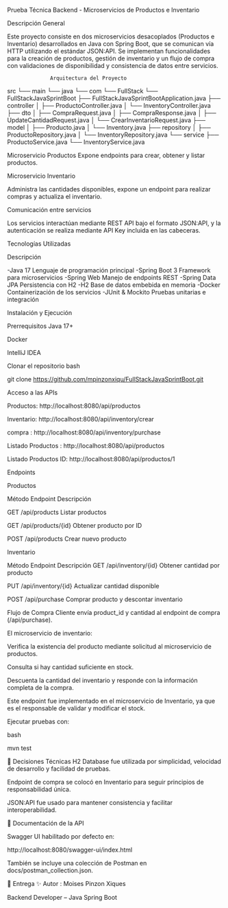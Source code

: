 Prueba Técnica Backend - Microservicios de Productos e Inventario


 Descripción General

Este proyecto consiste en dos microservicios desacoplados (Productos e Inventario) desarrollados en Java con Spring Boot, que se comunican vía HTTP utilizando el estándar JSON:API. Se implementan funcionalidades para la creación de productos, gestión de inventario y un flujo de compra con validaciones de disponibilidad y consistencia de datos entre servicios.

                  Arquitectura del Proyecto


src
└── main
└── java
└── com
└── FullStack
└── FullStackJavaSprintBoot
├── FullStackJavaSprintBootApplication.java
├── controller
│   ├── ProductoController.java
│   └── InventoryController.java
├── dto
│   ├── CompraRequest.java
│   ├── CompraResponse.java
│   ├── UpdateCantidadRequest.java
│   └── CrearInventarioRequest.java
├── model
│   ├── Producto.java
│   └── Inventory.java
├── repository
│   ├── ProductoRepository.java
│   └── InventoryRepository.java
└── service
├── ProductoService.java
└── InventoryService.java


Microservicio Productos
Expone endpoints para crear, obtener y listar productos.

Microservicio Inventario

Administra las cantidades disponibles, expone un endpoint para realizar compras y actualiza el inventario.


Comunicación entre servicios

Los servicios interactúan mediante REST API bajo el formato JSON:API, y la autenticación se realiza mediante API Key incluida en las cabeceras.


Tecnologías Utilizadas

Descripción

-Java 17	Lenguaje de programación principal
-Spring Boot 3	Framework para microservicios
-Spring Web	Manejo de endpoints REST
-Spring Data JPA	Persistencia con H2
-H2	Base de datos embebida en memoria
-Docker	Containerización de los servicios
-JUnit & Mockito	Pruebas unitarias e integración

 Instalación y Ejecución

Prerrequisitos
Java 17+

Docker

IntelliJ IDEA

Clonar el repositorio
bash

git clone https://github.com/mpinzonxiqu/FullStackJavaSprintBoot.git



Acceso a las APIs

Productos: http://localhost:8080/api/productos

Inventario: http://localhost:8080/api/inventory/crear


compra : http://localhost:8080/api/inventory/purchase


Listado Productos : http://localhost:8080/api/productos

Listado Productos ID: http://localhost:8080/api/productos/1


   Endpoints

Productos

Método	Endpoint	Descripción

GET	/api/products	Listar productos

GET	/api/products/{id}	Obtener producto por ID

POST	/api/products	Crear nuevo producto



Inventario


Método	Endpoint	Descripción
GET	/api/inventory/{id}	Obtener cantidad por producto

PUT	/api/inventory/{id}	Actualizar cantidad disponible

POST	/api/purchase	Comprar producto y descontar inventario

Flujo de Compra
Cliente envía product_id y cantidad al endpoint de compra (/api/purchase).

El microservicio de inventario:

Verifica la existencia del producto mediante solicitud al microservicio de productos.

Consulta si hay cantidad suficiente en stock.

Descuenta la cantidad del inventario y responde con la información completa de la compra.

 Este endpoint fue implementado en el microservicio de Inventario, ya que es el responsable de validar y modificar el stock.



Ejecutar pruebas con:

bash

mvn test


📌 Decisiones Técnicas
H2 Database fue utilizada por simplicidad, velocidad de desarrollo y facilidad de pruebas.

Endpoint de compra se colocó en Inventario para seguir principios de responsabilidad única.

JSON:API fue usado para mantener consistencia y facilitar interoperabilidad.

📝 Documentación de la API

Swagger UI habilitado por defecto en:

http://localhost:8080/swagger-ui/index.html

También se incluye una colección de Postman en docs/postman_collection.json.

📅 Entrega
✨ Autor : Moises Pinzon Xiques 

Backend Developer – Java Spring Boot
